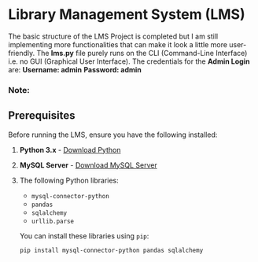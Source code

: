 # Library Management System (LMS)

The basic structure of the LMS Project is completed but I am still implementing more functionalities that can make it look a little more user-friendly. The **lms.py** file purely runs on the CLI (Command-Line Interface) i.e. no GUI (Graphical User Interface). The credentials for the **Admin Login** are:
**Username: admin**
**Password: admin**

### Note: 

## Prerequisites

Before running the LMS, ensure you have the following installed:

1. **Python 3.x** - [Download Python](https://www.python.org/downloads/)
2. **MySQL Server** - [Download MySQL Server](https://dev.mysql.com/downloads/installer/)
3. The following Python libraries:
   - `mysql-connector-python`
   - `pandas`
   - `sqlalchemy`
   - `urllib.parse`

   You can install these libraries using `pip`:

   ```sh
   pip install mysql-connector-python pandas sqlalchemy